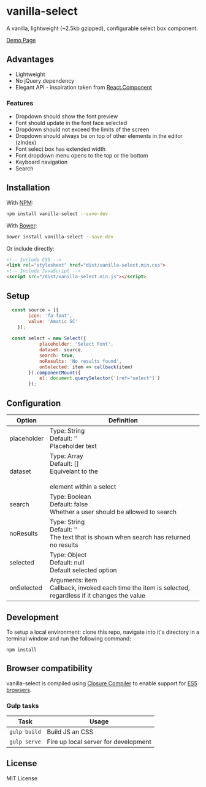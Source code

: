 # vanilla-select
A vanilla, lightweight (~2.5kb gzipped), configurable select box component. 

[Demo Page](https://vorotina.github.io/vanilla-select/)

## Advantages
* Lightweight
* No jQuery dependency
* Elegant API - inspiration taken from [React.Component](https://facebook.github.io/react/docs/react-component.html) 

### Features
* Dropdown should show the font preview
* Font should update in the font face selected
* Dropdown should not exceed the limits of the screen
* Dropdown should always be on top of other elements in the editor (zIndex)
* Font select box has extended width
* Font dropdown menu opens to the top or the bottom
* Keyboard navigation
* Search


## Installation
With [NPM](https://www.npmjs.com/package/vanilla-select):
```zsh
npm install vanilla-select --save-dev
```

With [Bower](https://bower.io/):
```zsh
bower install vanilla-select --save-dev
```

Or include directly:

```html
<!-- Include CSS -->
<link rel="stylesheet" href="dist/vanilla-select.min.css">
<!-- Include JavaScript -->
<script src="/dist/vanilla-select.min.js"></script>
```
## Setup	

```js
  const source = [{
        icon: 'fa-font',
        value: 'Amatic SC'
    }];
  		
  const select = new Select({
            placeholder: 'Select Font',
            dataset: source,
            search: true,
            noResults: 'No results found',
            onSelected: item => callback(item)
        }).componentMount({
            el: document.querySelector('[ref="select"]')
        });
```

## Configuration 
| Option       | Definition |
| ------------ | ---------- |
| placeholder  | Type: String <br />Default: '' <br />Placeholder text |
| dataset      | Type: Array <br />Default: [] <br />Equivelant to the <option></option> element within a select   |
| search       | Type: Boolean <br />Default: false <br />Whether a user should be allowed to search |
| noResults    | Type: String <br />Default: '' <br />The text that is shown when search has returned no results |
| selected     | Type: Object <br />Default: null <br/>Default selected option 
| onSelected   | Arguments: item </br>Callback, invoked each time the item is selected, regardless if it changes the value 

## Development
To setup a local environment: clone this repo, navigate into it's directory in a terminal window and run the following command:

```npm install```

## Browser compatibility
vanilla-select is compiled using [Closure Compiler](https://developers.google.com/closure/compiler/) to enable support for [ES5 browsers](http://caniuse.com/#feat=es5). 

### Gulp tasks
| Task                | Usage                                                        |
| ------------------- | ------------------------------------------------------------ |
| `gulp build`         | Build JS an CSS                                              |
| `gulp serve`         | Fire up local server for development                         |

## License
MIT License


